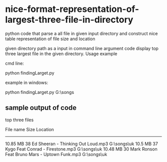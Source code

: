 # nice-format-representation-of-largest-three-file-in-directory
python code that parse a all file in given input directory and construct nice table representation of file size and location

given directory path as a input in command line argument code display top three largest file in the given directory.
Usage example

cmd line:

python findingLarget.py <directory path here>

example in windows:

python findingLarget.py G:\songs





sample output of code
----------------------------------------------------------------------

top three files

File name    Size                                              Location
-----------  ------------------------------------------------  -----------
10.85 MB     38 Ed Sheeran - Thinking Out Loud.mp3             G:\songs\uk
10.5 MB      37 Kygo Feat Conrad - Firestone.mp3               G:\songs\uk
10.48 MB     30 Mark Ronson Feat Bruno Mars - Uptown Funk.mp3  G:\songs\uk
